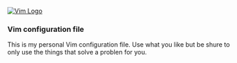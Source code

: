 [![Vim Logo](https://github.com/vim/vim/raw/master/runtime/vimlogo.gif)](https://www.vim.org)

### Vim configuration file ##

This is my personal Vim configuration file. Use what you like but be shure to only use the things that solve a problen for you.


